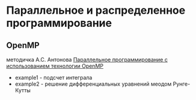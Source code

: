 # Параллельное и распределенное программирование

## OpenMP

методичка А.С. Антонова
[Параллельное программирование
с использованием технологии
OpenMP ](https://parallel.ru/sites/default/files/info/parallel/openmp/OpenMP.pdf)

* example1 - подсчет интеграла
* example2 - решение дифференциальных уравнений меодом Рунге-Кутты